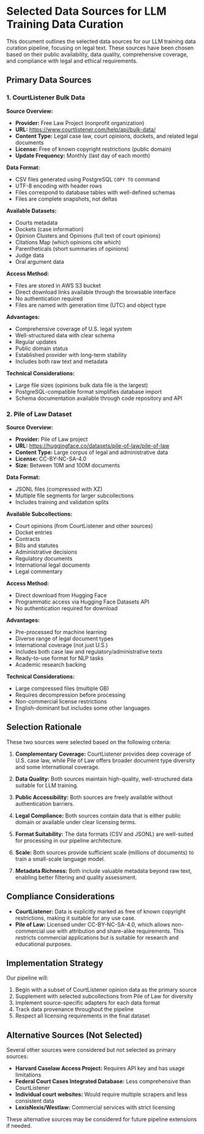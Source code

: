 # Selected Data Sources for LLM Training Data Curation

This document outlines the selected data sources for our LLM training data curation pipeline, focusing on legal text. These sources have been chosen based on their public availability, data quality, comprehensive coverage, and compliance with legal and ethical requirements.

## Primary Data Sources

### 1. CourtListener Bulk Data

**Source Overview:**
- **Provider:** Free Law Project (nonprofit organization)
- **URL:** https://www.courtlistener.com/help/api/bulk-data/
- **Content Type:** Legal case law, court opinions, dockets, and related legal documents
- **License:** Free of known copyright restrictions (public domain)
- **Update Frequency:** Monthly (last day of each month)

**Data Format:**
- CSV files generated using PostgreSQL `COPY TO` command
- UTF-8 encoding with header rows
- Files correspond to database tables with well-defined schemas
- Files are complete snapshots, not deltas

**Available Datasets:**
- Courts metadata
- Dockets (case information)
- Opinion Clusters and Opinions (full text of court opinions)
- Citations Map (which opinions cite which)
- Parentheticals (short summaries of opinions)
- Judge data
- Oral argument data

**Access Method:**
- Files are stored in AWS S3 bucket
- Direct download links available through the browsable interface
- No authentication required
- Files are named with generation time (UTC) and object type

**Advantages:**
- Comprehensive coverage of U.S. legal system
- Well-structured data with clear schema
- Regular updates
- Public domain status
- Established provider with long-term stability
- Includes both raw text and metadata

**Technical Considerations:**
- Large file sizes (opinions bulk data file is the largest)
- PostgreSQL-compatible format simplifies database import
- Schema documentation available through code repository and API

### 2. Pile of Law Dataset

**Source Overview:**
- **Provider:** Pile of Law project
- **URL:** https://huggingface.co/datasets/pile-of-law/pile-of-law
- **Content Type:** Large corpus of legal and administrative data
- **License:** CC-BY-NC-SA-4.0
- **Size:** Between 10M and 100M documents

**Data Format:**
- JSONL files (compressed with XZ)
- Multiple file segments for larger subcollections
- Includes training and validation splits

**Available Subcollections:**
- Court opinions (from CourtListener and other sources)
- Docket entries
- Contracts
- Bills and statutes
- Administrative decisions
- Regulatory documents
- International legal documents
- Legal commentary

**Access Method:**
- Direct download from Hugging Face
- Programmatic access via Hugging Face Datasets API
- No authentication required for download

**Advantages:**
- Pre-processed for machine learning
- Diverse range of legal document types
- International coverage (not just U.S.)
- Includes both case law and regulatory/administrative texts
- Ready-to-use format for NLP tasks
- Academic research backing

**Technical Considerations:**
- Large compressed files (multiple GB)
- Requires decompression before processing
- Non-commercial license restrictions
- English-dominant but includes some other languages

## Selection Rationale

These two sources were selected based on the following criteria:

1. **Complementary Coverage:** CourtListener provides deep coverage of U.S. case law, while Pile of Law offers broader document type diversity and some international coverage.

2. **Data Quality:** Both sources maintain high-quality, well-structured data suitable for LLM training.

3. **Public Accessibility:** Both sources are freely available without authentication barriers.

4. **Legal Compliance:** Both sources contain data that is either public domain or available under clear licensing terms.

5. **Format Suitability:** The data formats (CSV and JSONL) are well-suited for processing in our pipeline architecture.

6. **Scale:** Both sources provide sufficient scale (millions of documents) to train a small-scale language model.

7. **Metadata Richness:** Both include valuable metadata beyond raw text, enabling better filtering and quality assessment.

## Compliance Considerations

- **CourtListener:** Data is explicitly marked as free of known copyright restrictions, making it suitable for any use case.
- **Pile of Law:** Licensed under CC-BY-NC-SA-4.0, which allows non-commercial use with attribution and share-alike requirements. This restricts commercial applications but is suitable for research and educational purposes.

## Implementation Strategy

Our pipeline will:

1. Begin with a subset of CourtListener opinion data as the primary source
2. Supplement with selected subcollections from Pile of Law for diversity
3. Implement source-specific adapters for each data format
4. Track data provenance throughout the pipeline
5. Respect all licensing requirements in the final dataset

## Alternative Sources (Not Selected)

Several other sources were considered but not selected as primary sources:

- **Harvard Caselaw Access Project:** Requires API key and has usage limitations
- **Federal Court Cases Integrated Database:** Less comprehensive than CourtListener
- **Individual court websites:** Would require multiple scrapers and less consistent data
- **LexisNexis/Westlaw:** Commercial services with strict licensing

These alternative sources may be considered for future pipeline extensions if needed.
